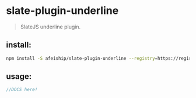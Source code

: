 # slate-plugin-underline
> SlateJS underline plugin.


## install:
```bash
npm install -S afeiship/slate-plugin-underline --registry=https://registry.npm.taobao.org
```

## usage:
```js
//DOCS here!
```
